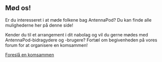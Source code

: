 ## Mød os!

Er du interesseret i at møde folkene bag AntennaPod? Du kan finde alle mulighederne her på denne side!

Kender du til et arrangement i dit nabolag og vil du gerne mødes med AntennaPod-bidragydere og -brugere? Fortæl om begivenheden på vores forum for at organisere en komsammen!

[Foreslå en komsammen](https://forum.antennapod.org/)
